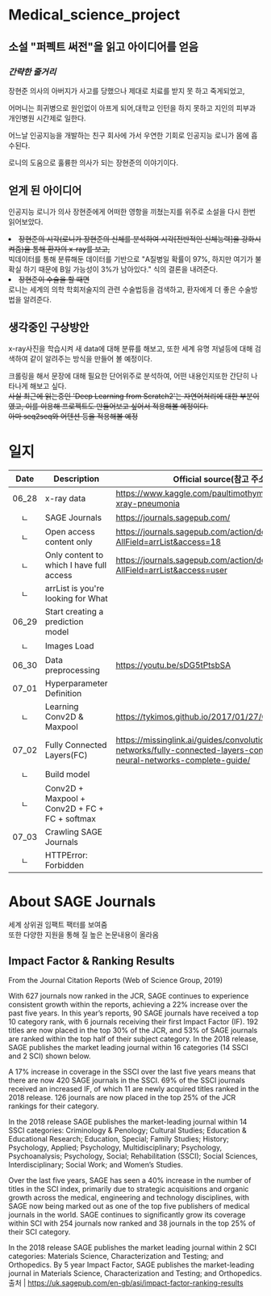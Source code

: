 # Medical_science_project

## 소설 "퍼펙트 써전"을 읽고 아이디어를 얻음
### *간략한 줄거리*
장현준 의사의 아버지가 사고를 당했으나 제대로 치료를 받지 못 하고 죽게되었고,

어머니는 희귀병으로 원인없이 아프게 되어,대학교 인턴을 하지 못하고 지인의 피부과 개인병원 시간제로 일한다.

어느날 인공지능을 개발하는 친구 회사에 가서 우연한 기회로 인공지능 로니가 몸에 흡수된다.

로니의 도움으로 훌륭한 의사가 되는 장현준의 이야기이다.


## 얻게 된 아이디어
인공지능 로니가 의사 장현준에게 어떠한 영항을 끼쳤는지를 위주로 소설을 다시 한번 읽어보았다.<br>

<li><del>장현준의 시각(로니가 장현준의 신체를 분석하여 시각[전반적인 신체능력]을 강화시켜줌)을 통해 환자의 x-ray를 보고,</del><br>
빅데이터를 통해 분류해둔 데이터를 기반으로 "A질병일 확률이 97%, 하지만 여기가 불확실 하기 때문에 B일 가능성이 3%가 남아있다." 식의 결론을 내려준다.</li>

<li><del>장현준이 수술을 할 때면</del><br>로니는 세계의 의학 학회저술지의 관련 수술법등을 검색하고, 환자에게 더 좋은 수술방법을 알려준다.

## 생각중인 구상방안
x-ray사진을 학습시켜 새 data에 대해 분류를 해보고,
또한 세계 유명 저널등에 대해 검색하여 같이 알려주는 방식을 만들어 볼 예정이다.

크롤링을 해서 문장에 대해 필요한 단어위주로 분석하여, 어떤 내용인지또한 간단히 나타나게 해보고 싶다.<br>
<del>사실 최근에 읽는중인 'Deep Learning from Scratch2'는 자연어처리에 대한 부분이였고, 이를 이용해 프로젝트도 만들어보고 싶어서 적용해볼 예정이다.<br>
아마 seq2seq와 어텐션 등을 적용해볼 예정</del>



# 일지
|Date|Description|Official source(참고 주소)|
|:---:|---| --- |
|06_28|x-ray data|https://www.kaggle.com/paultimothymooney/chest-xray-pneumonia|
|ㄴ|SAGE Journals|https://journals.sagepub.com/|
|ㄴ|Open access content only|https://journals.sagepub.com/action/doSearch?AllField=arrList&access=18|
|ㄴ|Only content to which I have full access|https://journals.sagepub.com/action/doSearch?AllField=arrList&access=user|
|ㄴ|arrList is you're looking for What||
|06_29|Start creating a prediction model||
|ㄴ|Images Load||
|06_30|Data preprocessing|https://youtu.be/sDG5tPtsbSA|
|07_01|Hyperparameter Definition||
|ㄴ|Learning Conv2D & Maxpool|https://tykimos.github.io/2017/01/27/CNN_Layer_Talk/|
|07_02|Fully Connected Layers(FC)|https://missinglink.ai/guides/convolutional-neural-networks/fully-connected-layers-convolutional-neural-networks-complete-guide/|
|ㄴ|Build model||
|ㄴ|Conv2D + Maxpool + Conv2D + FC + FC + softmax||
|07_03|Crawling SAGE Journals||
|ㄴ|HTTPError: Forbidden||
# About SAGE Journals
세계 상위권 임팩트 팩터를 보여줌<br>
또한 다양한 지원을 통해 질 높은 논문내용이 올라옴<br>
## Impact Factor & Ranking Results
From the Journal Citation Reports (Web of Science Group, 2019)

With 627 journals now ranked in the JCR, SAGE continues to experience consistent growth within the reports, achieving a 22% increase over the past five years. In this year’s reports, 90 SAGE journals have received a top 10 category rank, with 6 journals receiving their first Impact Factor (IF). 192 titles are now placed in the top 30% of the JCR, and 53% of SAGE journals are ranked within the top half of their subject category. In the 2018 release, SAGE publishes the market leading journal within 16 categories (14 SSCI and 2 SCI) shown below.

A 17% increase in coverage in the SSCI over the last five years means that there are now 420 SAGE journals in the SSCI. 69% of the SSCI journals received an increased IF, of which 11 are newly acquired titles ranked in the 2018 release. 126 journals are now placed in the top 25% of the JCR rankings for their category.

In the 2018 release SAGE publishes the market-leading journal within 14 SSCI categories: Criminology & Penology; Cultural Studies; Education & Educational Research; Education, Special; Family Studies; History; Psychology, Applied; Psychology, Multidisciplinary; Psychology, Psychoanalysis; Psychology, Social; Rehabilitation (SSCI); Social Sciences, Interdisciplinary; Social Work; and Women’s Studies.

Over the last five years, SAGE has seen a 40% increase in the number of titles in the SCI index, primarily due to strategic acquisitions and organic growth across the medical, engineering and technology disciplines, with SAGE now being marked out as one of the top five publishers of medical journals in the world. SAGE continues to significantly grow its coverage within SCI with 254 journals now ranked and 38 journals in the top 25% of their SCI category.

In the 2018 release SAGE publishes the market leading journal within 2 SCI categories: Materials Science, Characterization and Testing; and Orthopedics. By 5 year Impact Factor, SAGE publishes the market-leading journal in Materials Science, Characterization and Testing; and Orthopedics.<br>
출처 | https://uk.sagepub.com/en-gb/asi/impact-factor-ranking-results
